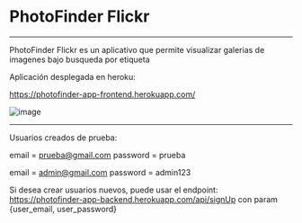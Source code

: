# PhotoFinder Flickr
***
PhotoFinder Flickr es un aplicativo que permite visualizar galerias de imagenes bajo busqueda por etiqueta


Aplicación desplegada en heroku:

https://photofinder-app-frontend.herokuapp.com/

![image](https://user-images.githubusercontent.com/53543861/138326277-d8433e38-9617-419f-9285-ce77be2436c1.png)


***

Usuarios creados de prueba: 

email = prueba@gmail.com 
password = prueba

email = admin@gmail.com
password = admin123


Si desea crear usuarios nuevos, puede usar el endpoint: https://photofinder-app-backend.herokuapp.com/api/signUp con param {user_email, user_password}
